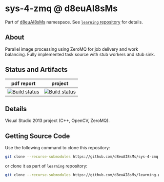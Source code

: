 # sys-4-zmq @ d8euAI8sMs

Part of [d8euAI8sMs](https://github.com/d8euAI8sMs) namespace. See [`learning` repository](https://github.com/d8euAI8sMs/learning) for details.

## About

Parallel image processing using ZeroMQ for job delivery and work balancing. Fully implemented task source with stub workers and stub sink.

## Status and Artifacts

| pdf report | project |
| ---------- | ------- |
| [![Build status](https://ci.appveyor.com/api/projects/status/1n2vfw3i1l7mp23x?svg=true)](https://ci.appveyor.com/project/kalaider/learning/build/artifacts) | [![Build status](https://ci.appveyor.com/api/projects/status/7xtxj78wkpf8bpof?svg=true)](https://ci.appveyor.com/project/kalaider/sys-4-zmq/build/artifacts) |

## Details

Visual Studio 2013 project (C++, OpenCV, ZeroMQ).

## Getting Source Code

Use the following command to clone this repository:

```sh
git clone --recurse-submodules https://github.com/d8euAI8sMs/sys-4-zmq.git
```

or clone it as part of `learning` repository:

```sh
git clone --recurse-submodules https://github.com/d8euAI8sMs/learning.git
```
